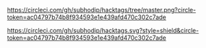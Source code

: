 https://circleci.com/gh/subhodip/hacktags/tree/master.png?circle-token=ac04797b74b8f934593e1e439afd470c302c7ade

https://circleci.com/gh/subhodip/hacktags.svg?style=shield&circle-token=ac04797b74b8f934593e1e439afd470c302c7ade
